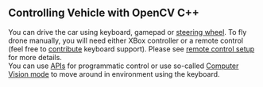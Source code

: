 ## Controlling Vehicle with OpenCV C++

 You can drive the car using keyboard, gamepad or [steering wheel](steering_wheel_installation.md). To fly drone manually, you will need either XBox controller or a remote control (feel free to [contribute](CONTRIBUTING.md) keyboard support). Please see [remote control setup](remote_control.md) for more details. 
<br>
You can use [APIs](apis.md) for programmatic control or use so-called [Computer Vision mode](image_apis.md) to move around in environment using the keyboard.